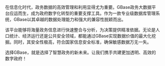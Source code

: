在信息化时代，政务数据的高效管理和利用显得尤为重要。GBase政务大数据平台应运而生，成为政府数字化转型的重要支撑工具。作为一款专业级数据库管理系统，GBase以其卓越的数据处理能力和强大的兼容性脱颖而出。

该平台能够将海量政务信息进行快速整合与分析，为决策提供精准依据。无论是人口统计、经济运行还是公共安全领域，都能通过GBase实现数据价值的最大化挖掘。同时，其安全性极高，符合国家信息安全标准，确保敏感数据万无一失。

选择GBase，就是选择了智慧政务的新未来。让我们携手共建更加透明、高效的数字政府！